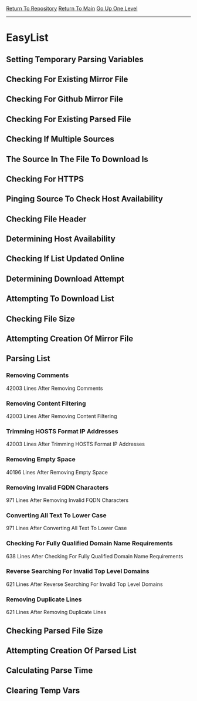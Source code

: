 [Return To Repository](https://github.com/deathbybandaid/piholeparser/)
[Return To Main](https://github.com/deathbybandaid/piholeparser/blob/master/RecentRunLogs/Mainlog.md)
[Go Up One Level](https://github.com/deathbybandaid/piholeparser/blob/master/RecentRunLogs/TopLevelScripts/30-Processing-Blacklists.md)
____________________________________
# EasyList
## Setting Temporary Parsing Variables
## Checking For Existing Mirror File
## Checking For Github Mirror File
## Checking For Existing Parsed File
## Checking If Multiple Sources
## The Source In The File To Download Is
## Checking For HTTPS
## Pinging Source To Check Host Availability
## Checking File Header
## Determining Host Availability
## Checking If List Updated Online
## Determining Download Attempt
## Attempting To Download List
## Checking File Size
## Attempting Creation Of Mirror File
## Parsing List
### Removing Comments
42003 Lines After Removing Comments
### Removing Content Filtering
42003 Lines After Removing Content Filtering
### Trimming HOSTS Format IP Addresses
42003 Lines After Trimming HOSTS Format IP Addresses
### Removing Empty Space
40196 Lines After Removing Empty Space
### Removing Invalid FQDN Characters
971 Lines After Removing Invalid FQDN Characters
### Converting All Text To Lower Case
971 Lines After Converting All Text To Lower Case
### Checking For Fully Qualified Domain Name Requirements
638 Lines After Checking For Fully Qualified Domain Name Requirements
### Reverse Searching For Invalid Top Level Domains
621 Lines After Reverse Searching For Invalid Top Level Domains
### Removing Duplicate Lines
621 Lines After Removing Duplicate Lines
## Checking Parsed File Size
## Attempting Creation Of Parsed List
## Calculating Parse Time
## Clearing Temp Vars
